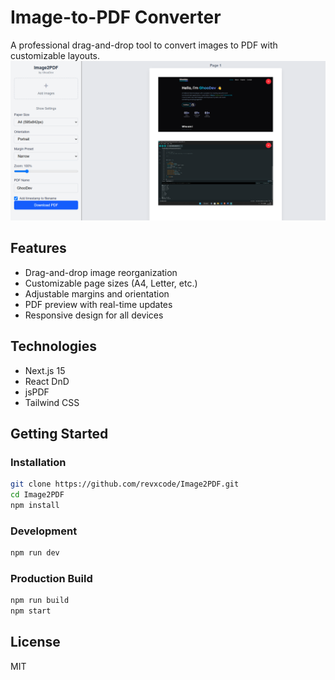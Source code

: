 # Image-to-PDF Converter

A professional drag-and-drop tool to convert images to PDF with customizable layouts.
![App Demo](./demo.png)

## Features

- Drag-and-drop image reorganization
- Customizable page sizes (A4, Letter, etc.)
- Adjustable margins and orientation
- PDF preview with real-time updates
- Responsive design for all devices

## Technologies

- Next.js 15
- React DnD
- jsPDF
- Tailwind CSS

## Getting Started

### Installation

```bash
git clone https://github.com/revxcode/Image2PDF.git
cd Image2PDF
npm install
```

### Development

```bash
npm run dev
```

### Production Build

```bash
npm run build
npm start
```

## License

MIT
